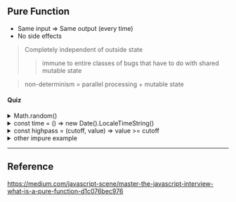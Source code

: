 ## Pure Function
- Same input ⇒ Same output (every time)
- No side effects

> Completely independent of outside state
>> immune to entire classes of bugs that have to do with shared mutable state

> non-determinism = parallel processing + mutable state

#### Quiz
<details><summary> Math.random() </summary><p>

``` javascript
// impure
Math.random(); // => 0.4011148700956255
Math.random(); // => 0.8533405303023756
Math.random(); // => 0.3550692005082965
```
</p></details>

<details><summary> const time = () => new Date().LocaleTimeString() </summary><p>

``` javascript
// impure
const time = () => new Date().toLocaleTimeString();
time(); // "오후 1:30:04"
time(); // "오후 1:30:05"
time(); // "오후 1:30:07"
```
</p></details>

<details><summary> const highpass = (cutoff, value) => value >= cutoff </summary><p>

``` javascript
// pure
const highpass = (cutoff, value) => value >= cutoff;
highpass(5, 5); // => true
highpass(5, 5); // => true
highpass(5, 5); // => true

highpass(5, 123); // true
highpass(5, 6);   // true
highpass(5, 18);  // true

highpass(5, 1);   // false
highpass(5, 3);   // false
highpass(5, 4);   // false
```
</p></details>

<details><summary> other impure example </summary><p>

```javascript
// return value changed by global state named `isChecked`
let isChecked = true;

const getItem = () => {
  if (isChecked) return 'get-checked-item';
  return 'none';
}

getItem(); // get-checked-item
getItem(); // get-checked-item

isChecked = false;

getItem(); // none
getItem(); // none
```
</p></details>

---
## Reference
https://medium.com/javascript-scene/master-the-javascript-interview-what-is-a-pure-function-d1c076bec976